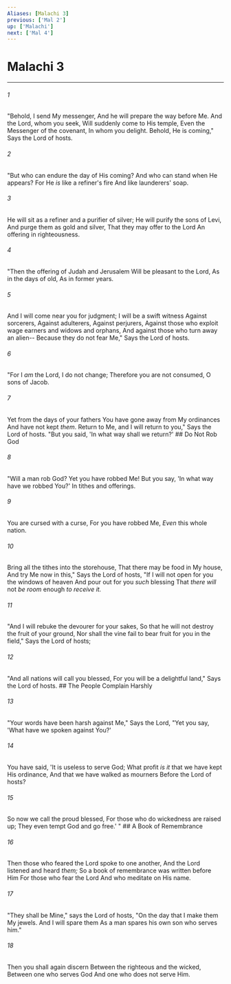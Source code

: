 ```yaml
---
Aliases: [Malachi 3]
previous: ['Mal 2']
up: ['Malachi']
next: ['Mal 4']
---
```

# Malachi 3

***


###### 1 
"Behold, I send My messenger, And he will prepare the way before Me. And the Lord, whom you seek, Will suddenly come to His temple, Even the Messenger of the covenant, In whom you delight. Behold, He is coming," Says the Lord of hosts. 

###### 2 
"But who can endure the day of His coming? And who can stand when He appears? For He _is_ like a refiner's fire And like launderers' soap. 

###### 3 
He will sit as a refiner and a purifier of silver; He will purify the sons of Levi, And purge them as gold and silver, That they may offer to the Lord An offering in righteousness. 

###### 4 
"Then the offering of Judah and Jerusalem Will be pleasant to the Lord, As in the days of old, As in former years. 

###### 5 
And I will come near you for judgment; I will be a swift witness Against sorcerers, Against adulterers, Against perjurers, Against those who exploit wage earners and widows and orphans, And against those who turn away an alien-- Because they do not fear Me," Says the Lord of hosts. 

###### 6 
"For I _am_ the Lord, I do not change; Therefore you are not consumed, O sons of Jacob. 

###### 7 
Yet from the days of your fathers You have gone away from My ordinances And have not kept _them_. Return to Me, and I will return to you," Says the Lord of hosts. "But you said, 'In what way shall we return?' ## Do Not Rob God 

###### 8 
"Will a man rob God? Yet you have robbed Me! But you say, 'In what way have we robbed You?' In tithes and offerings. 

###### 9 
You are cursed with a curse, For you have robbed Me, _Even_ this whole nation. 

###### 10 
Bring all the tithes into the storehouse, That there may be food in My house, And try Me now in this," Says the Lord of hosts, "If I will not open for you the windows of heaven And pour out for you _such_ blessing That _there will_ not _be room_ enough _to receive it._ 

###### 11 
"And I will rebuke the devourer for your sakes, So that he will not destroy the fruit of your ground, Nor shall the vine fail to bear fruit for you in the field," Says the Lord of hosts; 

###### 12 
"And all nations will call you blessed, For you will be a delightful land," Says the Lord of hosts. ## The People Complain Harshly 

###### 13 
"Your words have been harsh against Me," Says the Lord, "Yet you say, 'What have we spoken against You?' 

###### 14 
You have said, 'It is useless to serve God; What profit _is it_ that we have kept His ordinance, And that we have walked as mourners Before the Lord of hosts? 

###### 15 
So now we call the proud blessed, For those who do wickedness are raised up; They even tempt God and go free.' " ## A Book of Remembrance 

###### 16 
Then those who feared the Lord spoke to one another, And the Lord listened and heard _them;_ So a book of remembrance was written before Him For those who fear the Lord And who meditate on His name. 

###### 17 
"They shall be Mine," says the Lord of hosts, "On the day that I make them My jewels. And I will spare them As a man spares his own son who serves him." 

###### 18 
Then you shall again discern Between the righteous and the wicked, Between one who serves God And one who does not serve Him.
